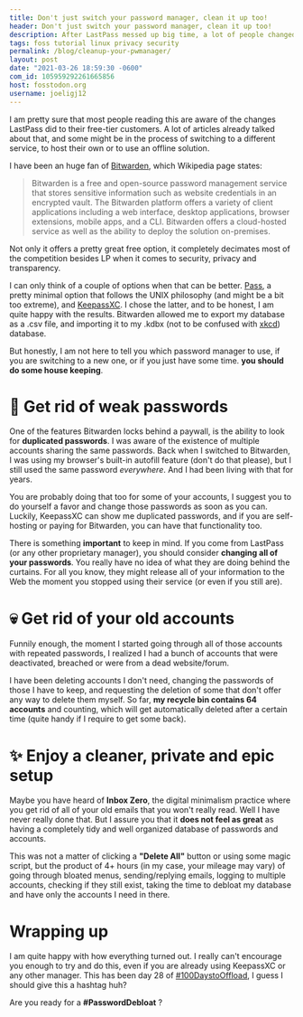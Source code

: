 ```yaml
---
title: Don't just switch your password manager, clean it up too! 
header: Don't just switch your password manager, clean it up too! 
description: After LastPass messed up big time, a lot of people changed to a different password manager, but after that, maybe it's time to get rid of old accounts too.  
tags: foss tutorial linux privacy security
permalink: /blog/cleanup-your-pwmanager/ 
layout: post 
date: "2021-03-26 18:59:30 -0600" 
com_id: 105959292261665856
host: fosstodon.org
username: joeligj12
--- 
```


I am pretty sure that most people reading this are aware of the changes LastPass did to their free-tier customers. A lot of articles already talked about that, and some might be in the process of switching to a different service, to host their own or to use an offline solution.

I have been an huge fan of [Bitwarden](https://bitwarden.com/), which Wikipedia page states:

> Bitwarden is a free and open-source password management service that stores sensitive information such as website credentials in an encrypted vault. The Bitwarden platform offers a variety of client applications including a web interface, desktop applications, browser extensions, mobile apps, and a CLI. Bitwarden offers a cloud-hosted service as well as the ability to deploy the solution on-premises.

Not only it offers a pretty great free option, it completely decimates most of the competition besides LP when it comes to security, privacy and transparency. 

I can only think of a couple of options when that can be better. [Pass](https://www.passwordstore.org/), a pretty minimal option that follows the UNIX philosophy (and might be a bit too extreme), and [KeepassXC](https://keepassxc.org/).
I chose the latter, and to be honest, I am quite happy with the results. Bitwarden allowed me to export my database as a .csv file, and importing it to my .kdbx (not to be confused with [xkcd](https://xkcd.com/)) database.

But honestly, I am not here to tell you which password manager to use, if you are switching to a new one, or if you just have some time. **you should do some house keeping**.

# 🔑 Get rid of weak passwords 

One of the features Bitwarden locks behind a paywall, is the ability to look for **duplicated passwords**. I was aware of the existence of multiple accounts sharing the same passwords. Back when I switched to Bitwarden, I was using my browser's built-in autofill feature (don't do that please), but I still used the same password *everywhere*. And I had been living with that for years. 

You are probably doing that too for some of your accounts, I suggest you to do yourself a favor and change those passwords as soon as you can. Luckily, KeepassXC can show me duplicated passwords, and if you are self-hosting or paying for Bitwarden, you can have that functionality too.

There is something **important** to keep in mind. If you come from LastPass (or any other proprietary manager), you should consider **changing all of your passwords**. You really have no idea of what they are doing behind the curtains. For all you know, they might release all of your information to the Web the moment you stopped using their service (or even if you still are).

# 💀 Get rid of your old accounts 

Funnily enough, the moment I started going through all of those accounts with repeated passwords, I realized I had a bunch of accounts that were deactivated, breached or were from a dead website/forum. 

I have been deleting accounts I don't need, changing the passwords of those I have to keep, and requesting the deletion of some that don't offer any way to delete them myself. So far, **my recycle bin contains 64 accounts** and counting, which will get automatically deleted after a certain time (quite handy if I require to get some back).

# ✨ Enjoy a cleaner, private and epic setup

Maybe you have heard of **Inbox Zero**, the digital minimalism practice where you get rid of all of your old emails that you won't really read. Well I have never really done that. But I assure you that it **does not feel as great** as having a completely tidy and well organized database of passwords and accounts. 

This was not a matter of clicking a **"Delete All"** button or using some magic script, but the product of 4+ hours (in my case, your mileage may vary) of going through bloated menus, sending/replying emails, logging to multiple accounts, checking if they still exist, taking the time to debloat my database and have only the accounts I need in there.

# Wrapping up

I am quite happy with how everything turned out. I really can't encourage you enough to try and do this, even if you are already using KeepassXC or any other manager. This has been day 28 of [#100DaystoOffload](https://100DaystoOffload.com), I guess I should give this a hashtag huh?

Are you ready for a **\#PasswordDebloat** ?
